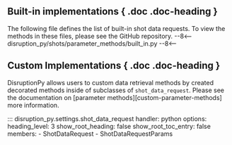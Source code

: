 

## Built-in implementations { .doc .doc-heading }
The following file defines the list of built-in shot data requests. To view the methods in these files, please see the GitHub repository.
--8<--
disruption_py/shots/parameter_methods/built_in.py
--8<--

## Custom Implementations { .doc .doc-heading }

DisruptionPy allows users to custom data retrieval methods by created decorated methods inside of subclasses of `shot_data_request`. Please see the documentation on [parameter methods][custom-parameter-methods] more information.

::: disruption_py.settings.shot_data_request
    handler: python
	options:
	  heading_level: 3
	  show_root_heading: false
	  show_root_toc_entry: false
	  members:
	  - ShotDataRequest
	  - ShotDataRequestParams
